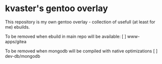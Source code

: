 # kvaster's gentoo overlay

This repository is my own gentoo overlay - collection of usefull (at least for me) ebuilds.

To be removed when ebuild in main repo will be available:
[ ] www-apps/gitea

To be removed when mongodb will be compiled with native optimizations
[ ] dev-db/mongodb

